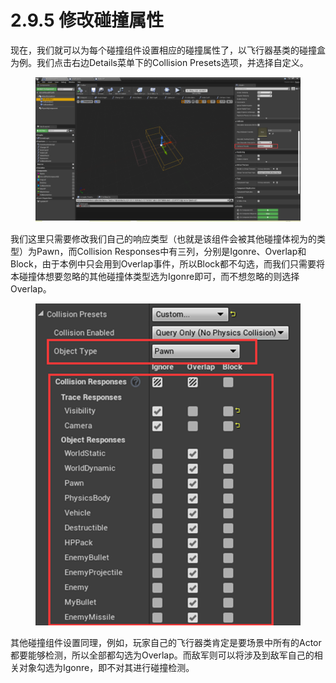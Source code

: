 # 2.9.5 修改碰撞属性

现在，我们就可以为每个碰撞组件设置相应的碰撞属性了，以飞行器基类的碰撞盒为例。我们点击右边Details菜单下的Collision Presets选项，并选择自定义。

<figure><img src="../../../.gitbook/assets/image (64).png" alt=""><figcaption></figcaption></figure>

我们这里只需要修改我们自己的响应类型（也就是该组件会被其他碰撞体视为的类型）为Pawn，而Collision Responses中有三列，分别是Igonre、Overlap和Block，由于本例中只会用到Overlap事件，所以Block都不勾选，而我们只需要将本碰撞体想要忽略的其他碰撞体类型选为Igonre即可，而不想忽略的则选择Overlap。

<figure><img src="../../../.gitbook/assets/image (4).png" alt=""><figcaption></figcaption></figure>

其他碰撞组件设置同理，例如，玩家自己的飞行器类肯定是要场景中所有的Actor都要能够检测，所以全部都勾选为Overlap。而敌军则可以将涉及到敌军自己的相关对象勾选为Igonre，即不对其进行碰撞检测。
